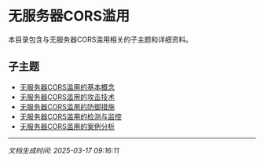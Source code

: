 # 无服务器CORS滥用

本目录包含与无服务器CORS滥用相关的子主题和详细资料。

## 子主题

- [无服务器CORS滥用的基本概念](serverless-cors-abuse/basic-concepts.md)
- [无服务器CORS滥用的攻击技术](serverless-cors-abuse/attack-techniques.md)
- [无服务器CORS滥用的防御措施](serverless-cors-abuse/defense-measures.md)
- [无服务器CORS滥用的检测与监控](serverless-cors-abuse/detection-monitoring.md)
- [无服务器CORS滥用的案例分析](serverless-cors-abuse/case-studies.md)

---

*文档生成时间: 2025-03-17 09:16:11*
